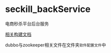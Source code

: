 # seckill_backService
电商秒杀平台后台服务

[相关构建文档](http://www.imooc.com/article/18212)

dubbo与zookeeper相关文件在文件夹`软件配置文件`中
